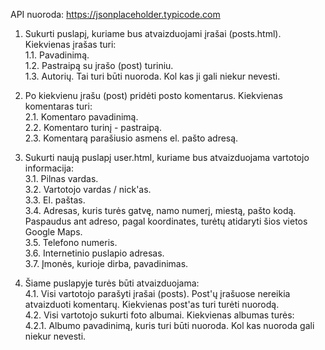 

API nuoroda: <a target="_blank" href="https://jsonplaceholder.typicode.com">https://jsonplaceholder.typicode.com</a> 

1. Sukurti puslapį, kuriame bus atvaizduojami įrašai (posts.html). Kiekvienas įrašas turi:<br>
  1.1. Pavadinimą. <br>
  1.2. Pastraipą su įrašo (post) turiniu.<br>
  1.3. Autorių. Tai turi būti nuoroda. Kol kas ji gali niekur nevesti.<br>
  
  2. Po kiekvienu įrašu (post) pridėti posto komentarus. Kiekvienas komentaras turi:<br>
  2.1. Komentaro pavadinimą.<br>
  2.2. Komentaro turinį - pastraipą.<br>
  2.3. Komentarą parašiusio asmens el. pašto adresą.<br>

  3. Sukurti naują puslapį user.html, kuriame bus atvaizduojama vartotojo informacija:<br>
  3.1. Pilnas vardas.<br>
  3.2. Vartotojo vardas / nick'as.<br>
  3.3. El. paštas.<br>
  3.4. Adresas, kuris turės gatvę, namo numerį, miestą, pašto kodą. Paspaudus ant adreso, pagal koordinates, turėtų atidaryti šios vietos Google Maps.<br>
  3.5. Telefono numeris.<br>
  3.6. Internetinio puslapio adresas.<br>
  3.7. Įmonės, kurioje dirba, pavadinimas.<br>

  4. Šiame puslapyje turės būti atvaizduojama:<br>
  4.1. Visi vartotojo parašyti įrašai (posts). Post'ų įrašuose nereikia atvaizduoti komentarų. Kiekvienas post'as turi turėti nuorodą.<br>
  4.2. Visi vartotojo sukurti foto albumai. Kiekvienas albumas turės:<br>
    4.2.1. Albumo pavadinimą, kuris turi būti nuoroda. Kol kas nuoroda gali niekur nevesti.<br>